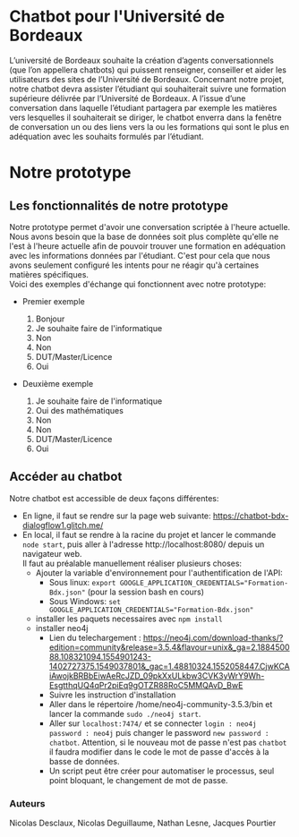 # Chatbot pour l'Université de Bordeaux
L’université de Bordeaux souhaite la création d’agents conversationnels (que l’on appellera chatbots) qui puissent renseigner, conseiller et aider les utilisateurs des sites de l’Université de Bordeaux. Concernant notre projet, notre chatbot devra assister l’étudiant qui souhaiterait suivre une formation supérieure délivrée par l’Université de Bordeaux. A l’issue d’une conversation dans laquelle l’étudiant partagera par exemple les matières vers lesquelles il souhaiterait se diriger, le chatbot enverra dans la fenêtre de conversation un ou des liens vers la ou les formations qui sont le plus en adéquation avec les souhaits formulés par l’étudiant.
# Notre prototype
## Les fonctionnalités de notre prototype
Notre prototype permet d'avoir une conversation scriptée à l'heure actuelle. Nous avons besoin que la base de données soit plus complète qu'elle ne l'est à l'heure actuelle afin de pouvoir trouver une formation en adéquation avec les informations données par l'étudiant. C'est pour cela que nous avons seulement configuré les intents pour ne réagir qu'à certaines matières spécifiques.  
Voici des exemples d'échange qui fonctionnent avec notre prototype:  
* Premier exemple
  1. Bonjour
  2. Je souhaite faire de l'informatique
  3. Non
  4. Non
  5. DUT/Master/Licence
  6. Oui  
       
* Deuxième exemple
  1. Je souhaite faire de l'informatique
  2. Oui des mathématiques
  3. Non
  4. Non
  5. DUT/Master/Licence
  6. Oui

## Accéder au chatbot
Notre chatbot est accessible de deux façons différentes:
* En ligne, il faut se rendre sur la page web suivante: https://chatbot-bdx-dialogflow1.glitch.me/
* En local, il faut se rendre à la racine du projet et lancer le commande `node start`, puis aller à l'adresse http://localhost:8080/ depuis un navigateur web.\
Il faut au préalable manuellement réaliser plusieurs choses:
  * Ajouter la variable d'environnement pour l'authentification de l'API: 
    * Sous linux: `export GOOGLE_APPLICATION_CREDENTIALS="Formation-Bdx.json"` (pour la session bash en cours)
    * Sous Windows: `set GOOGLE_APPLICATION_CREDENTIALS="Formation-Bdx.json"`
  * installer les paquets necessaires avec `npm install`
  * installer neo4j 
    * Lien du telechargement : https://neo4j.com/download-thanks/?edition=community&release=3.5.4&flavour=unix&_ga=2.188450088.108321094.1554901243-1402727375.1549037801&_gac=1.48810324.1552058447.CjwKCAiAwojkBRBbEiwAeRcJZD_09pkXxULkbw3CVK3yWrY9Wh-EsgtthqUQ4qPr2piEq9gOTZR88RoC5MMQAvD_BwE
    * Suivre les instruction d'installation
    * Aller dans le répertoire /home/neo4j-community-3.5.3/bin et lancer la commande `sudo ./neo4j start`.
    * Aller sur `localhost:7474/` et se connecter `login : neo4j password : neo4j` puis changer le password  `new password : chatbot`.
    Attention, si le nouveau mot de passe n'est pas `chatbot` il faudra modifier dans le code le mot de passe d'accès à la basse de données.
    * Un script peut être créer pour automatiser le processus, seul point bloquant, le changement de mot de passe.
### Auteurs
Nicolas Desclaux, Nicolas Deguillaume, Nathan Lesne, Jacques Pourtier
